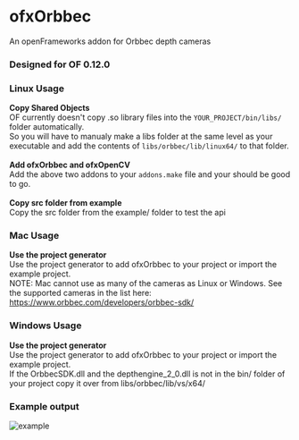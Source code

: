 # ofxOrbbec
An openFrameworks addon for Orbbec depth cameras

### Designed for OF 0.12.0 

### Linux Usage 
**Copy Shared Objects**<br />
OF currently doesn't copy .so library files into the `YOUR_PROJECT/bin/libs/` folder automatically. <br />So you will have to manualy make a libs folder at the same level as your executable and add the contents of `libs/orbbec/lib/linux64/` to that folder. 
<br /><br />
**Add ofxOrbbec and ofxOpenCV**<br />
Add the above two addons to your `addons.make` file and your should be good to go. 
<br /><br />
**Copy src folder from example**<br />
Copy the src folder from the example/ folder to test the api  

### Mac Usage 
**Use the project generator**<br />
Use the project generator to add ofxOrbbec to your project or import the example project. <br />
NOTE: Mac cannot use as many of the cameras as Linux or Windows. See the supported cameras in the list here: https://www.orbbec.com/developers/orbbec-sdk/  

### Windows Usage 
**Use the project generator**<br />
Use the project generator to add ofxOrbbec to your project or import the example project. <br />
If the OrbbecSDK.dll and the depthengine_2_0.dll is not in the bin/ folder of your project copy it over from libs/orbbec/lib/vs/x64/ 

### Example output 

![example](https://github.com/design-io/ofxOrbbec/assets/144000/0658f270-c2ff-4dee-bf5b-fa394e4b3ad5)
